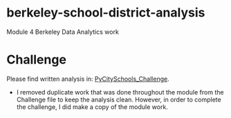 # berkeley-school-district-analysis
Module 4 Berkeley Data Analytics work

# Challenge

Please find written analysis in: [PyCitySchools_Challenge](https://github.com/csparkma/berkeley-school-district-analysis/blob/master/PyCitySchools_Challenge.ipynb).
- I removed duplicate work that was done throughout the module from the Challenge file to keep the analysis clean. However, in order to complete the challenge, I did make a copy of the module work.
